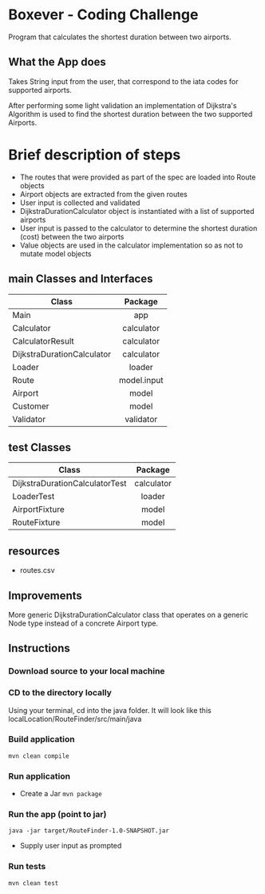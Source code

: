 # Boxever - Coding Challenge
Program that calculates the shortest duration between two airports.


## What the App does
Takes String input from the user, that correspond to the iata codes for supported airports.

After performing some light validation an implementation of Dijkstra's Algorithm is used to find the shortest duration between the two supported Airports.

# Brief description of steps
- The routes that were provided as part of the spec are loaded into Route objects
- Airport objects are extracted from the given routes 
- User input is collected and validated
- DijkstraDurationCalculator object is instantiated with a list of supported airports
- User input is passed to the calculator to determine the shortest duration (cost) between the two airports
- Value objects are used in the calculator implementation so as not to mutate model objects

## main Classes and Interfaces
| Class                         | Package       |
| -------------                 |:-------------:| 
| Main                          | app           | 
| Calculator                    | calculator    |
| CalculatorResult              | calculator    |
| DijkstraDurationCalculator    | calculator    | 
| Loader                        | loader        | 
| Route                         | model.input   | 
| Airport                       | model         | 
| Customer                      | model         | 
| Validator                     | validator     | 


## test Classes 
| Class                             | Package       |
| -------------                     |:-------------:| 
| DijkstraDurationCalculatorTest    | calculator    | 
| LoaderTest                        | loader        |
| AirportFixture                    | model         | 
| RouteFixture                      | model         | 

## resources
- routes.csv


## Improvements
More generic DijkstraDurationCalculator class that operates on a generic Node type instead of a concrete Airport type. 


## Instructions

### Download source to your local machine

### CD to the directory locally 
Using your terminal, cd into the java folder. It will look like this localLocation/RouteFinder/src/main/java

### Build application
`mvn clean compile` 

### Run application
- Create a Jar
`mvn package`

### Run the app (point to jar)
`java -jar target/RouteFinder-1.0-SNAPSHOT.jar`
- Supply user input as prompted


### Run tests
`mvn clean test`